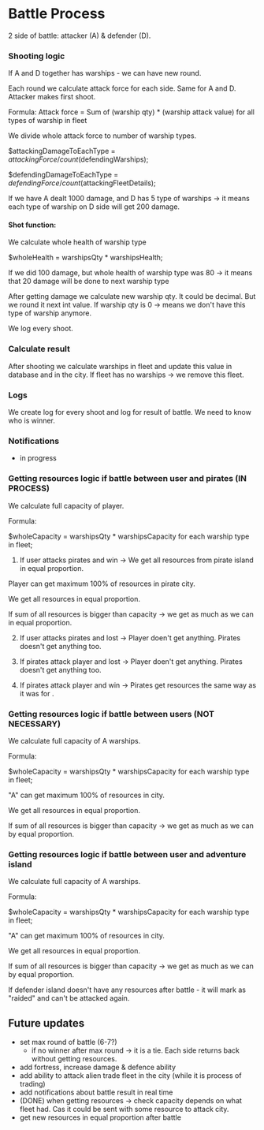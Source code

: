 # Battle Process

2 side of battle: attacker (A) & defender (D).

### Shooting logic
If A and D together has warships - we can have new round.

Each round we calculate attack force for each side.
Same for A and D.
Attacker makes first shoot.

Formula: 
Attack force = Sum of (warship qty) * (warship attack value) for all types of warship in fleet

We divide whole attack force to number of warship types.

$attackingDamageToEachType = $attackingForce / count($defendingWarships);

$defendingDamageToEachType = $defendingForce / count($attackingFleetDetails);

If we have A dealt 1000 damage, and D has 5 type of warships -> it means each type of warship on D side will get 200 damage.

#### Shot function:
We calculate whole health of warship type

$wholeHealth = warshipsQty * warshipsHealth;

If we did 100 damage, but whole health of warship type was 80 -> it means that 20 damage will be done to next warship type

After getting damage we calculate new warship qty. It could be decimal. But we round it next int value.
If warship qty is 0 -> means we don't have this type of warship anymore.

We log every shoot.

### Calculate result
After shooting we calculate warships in fleet and update this value in database and in the city.
If fleet has no warships -> we remove this fleet.

### Logs
We create log for every shoot and log for result of battle. We need to know who is winner.

### Notifications
- in progress

### Getting resources logic if battle between user and pirates (IN PROCESS)
We calculate full capacity of player.

Formula:

$wholeCapacity = warshipsQty * warshipsCapacity for each warship type in fleet;

1) If user attacks pirates and win -> We get all resources from pirate island in equal proportion.

Player can get maximum 100% of resources in pirate city.

We get all resources in equal proportion.

If sum of all resources is bigger than capacity -> we get as much as we can in equal proportion.

2) If user attacks pirates and lost -> Player doen't get anything. Pirates doesn't get anything too.

3) If pirates attack player and lost -> Player doen't get anything. Pirates doesn't get anything too.

4) If pirates attack player and win -> Pirates get resources the same way as it was for .

### Getting resources logic if battle between users (NOT NECESSARY)
We calculate full capacity of A warships.

Formula:

$wholeCapacity = warshipsQty * warshipsCapacity for each warship type in fleet;

"A" can get maximum 100% of resources in city.

We get all resources in equal proportion.

If sum of all resources is bigger than capacity -> we get as much as we can by equal proportion.

### Getting resources logic if battle between user and adventure island

We calculate full capacity of A warships.

Formula:

$wholeCapacity = warshipsQty * warshipsCapacity for each warship type in fleet;

"A" can get maximum 100% of resources in city.

We get all resources in equal proportion.

If sum of all resources is bigger than capacity -> we get as much as we can by equal proportion.

If defender island doesn't have any resources after battle - it will mark as "raided" and can't be attacked again.

## Future updates

- set max round of battle (6-7?)
  - if no winner after max round -> it is a tie. Each side returns back without getting resources.
- add fortress, increase damage & defence ability
- add ability to attack alien trade fleet in the city (while it is process of trading)
- add notifications about battle result in real time
- (DONE) when getting resources -> check capacity depends on what fleet had. Cas it could be sent with some resource to attack city.
- get new resources in equal proportion after battle

